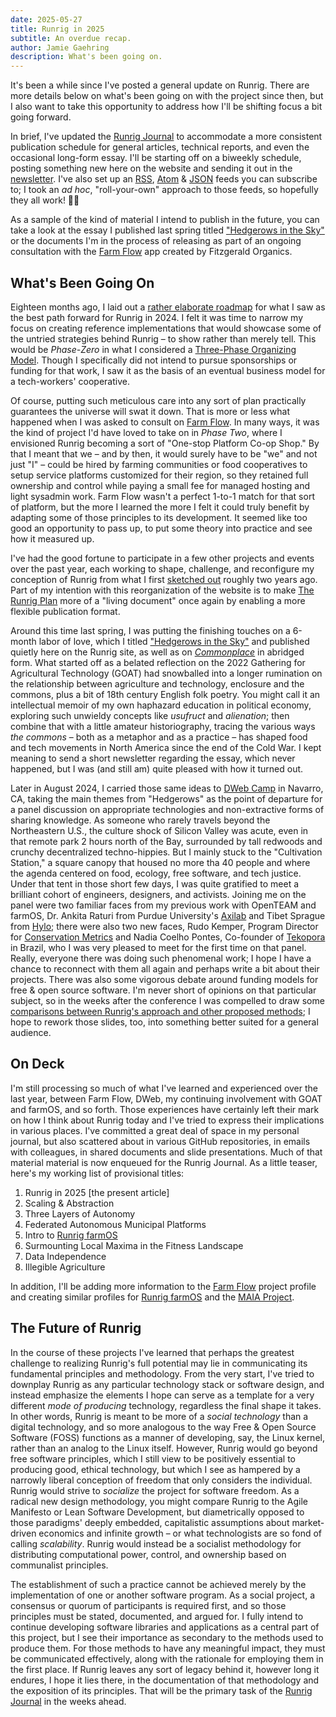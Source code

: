 ```yaml
---
date: 2025-05-27
title: Runrig in 2025
subtitle: An overdue recap.
author: Jamie Gaehring
description: What's been going on.
---
```


It's been a while since I've posted a general update on Runrig. There are more
details below on what's been going on with the project since then, but I also
want to take this opportunity to address how I'll be shifting focus a bit going
forward.

In brief, I've updated the [Runrig Journal] to accommodate a more consistent
publication schedule for general articles, technical reports, and even the
occasional long-form essay. I'll be starting off on a biweekly schedule, posting
something new here on the website and sending it out in the [newsletter]. I've
also set up an [RSS], [Atom] & [JSON] feeds you can subscribe to; I took an _ad
hoc_, "roll-your-own" approach to those feeds, so hopefully they all work!
&#x1F91E;&#x1F3FB;

As a sample of the kind of material I intend to publish in the future, you can
take a look at the essay I published last spring titled ["Hedgerows in the Sky"]
or the documents I'm in the process of releasing as part of an ongoing
consultation with the [Farm Flow] app created by Fitzgerald Organics.

## What's Been Going On
Eighteen months ago, I laid out a [rather elaborate roadmap] for what I saw as
the best path forward for Runrig in 2024. I felt it was time to narrow my focus
on creating reference implementations that would showcase some of the untried
strategies behind Runrig – to show rather than merely tell. This would be
_Phase-Zero_ in what I considered a [Three-Phase Organizing Model]. Though I
specifically did not intend to pursue sponsorships or funding for that work, I
saw it as the basis of an eventual business model for a tech-workers'
cooperative.

Of course, putting such meticulous care into any sort of plan practically
guarantees the universe will swat it down. That is more or less what happened
when I was asked to consult on [Farm Flow]. In many ways, it was the kind of
project I'd have loved to take on in _Phase Two_, where I envisioned Runrig
becoming a sort of "One-stop Platform Co-op Shop." By that I meant that we – and
by then, it would surely have to be "we" and not just "I" – could be hired by
farming communities or food cooperatives to setup service platforms customized
for their region, so they retained full ownership and control while paying a
small fee for managed hosting and light sysadmin work. Farm Flow wasn't a
perfect 1-to-1 match for that sort of platform, but the more I learned the more
I felt it could truly benefit by adapting some of those principles to its
development. It seemed like too good an opportunity to pass up, to put some
theory into practice and see how it measured up.

I've had the good fortune to participate in a few other projects and events over
the past year, each working to shape, challenge, and reconfigure my conception
of Runrig from what I first [sketched out] roughly two years ago. Part of my
intention with this reorganization of the website is to make [The Runrig Plan]
more of a "living document" once again by enabling a more flexible publication
format.

Around this time last spring, I was putting the finishing touches on a 6-month
labor of love, which I titled ["Hedgerows in the Sky"] and published quietly
here on the Runrig site, as well as on [_Commonplace_] in abridged form. What
started off as a belated reflection on the 2022 Gathering for Agricultural
Technology (GOAT) had snowballed into a longer rumination on the relationship
between agriculture and technology, enclosure and the commons, plus a bit of
18th century English folk poetry. You might call it an intellectual memoir of my
own haphazard education in political economy, exploring such unwieldy concepts
like _usufruct_ and _alienation_; then combine that with a little amateur
historiography, tracing the various ways _the commons_ – both as a metaphor and
as a practice – has shaped food and tech movements in North America since the
end of the Cold War. I kept meaning to send a short newsletter regarding the
essay, which never happened, but I was (and still am) quite pleased with how it
turned out.

Later in August 2024, I carried those same ideas to [DWeb Camp] in Navarro, CA,
taking the main themes from "Hedgerows" as the point of departure for a panel
discussion on appropriate technologies and non-extractive forms of sharing
knowledge. As someone who rarely travels beyond the Northeastern U.S., the
culture shock of Silicon Valley was acute, even in that remote park 2 hours
north of the Bay, surrounded by tall redwoods and crunchy decentralized
techno-hippies. But I mainly stuck to the "Cultivation Station," a square canopy
that housed no more tha 40 people and where the agenda centered on food,
ecology, free software, and tech justice. Under that tent in those short few
days, I was quite gratified to meet a brilliant cohort of engineers, designers,
and activists. Joining me on the panel were two familiar faces from my previous
work with OpenTEAM and farmOS, Dr. Ankita Raturi from Purdue University's
[Axilab] and Tibet Sprague from [Hylo]; there were also two new faces, Rudo
Kemper, Program Director for [Conservation Metrics] and Nadia Coelho Pontes,
Co-founder of [Tekopora] in Brazil, who I was very pleased to meet for the first
time on that panel. Really, everyone there was doing such phenomenal work; I
hope I have a chance to reconnect with them all again and perhaps write a bit
about their projects. There was also some vigorous debate around funding models
for free & open source software. I'm never short of opinions on that particular
subject, so in the weeks after the conference I was compelled to draw some
[comparisons between Runrig's approach and other proposed methods]; I hope to
rework those slides, too, into something better suited for a general audience.

## On Deck
I'm still processing so much of what I've learned and experienced over the last
year, between Farm Flow, DWeb, my continuing involvement with GOAT and farmOS,
and so forth. Those experiences have certainly left their mark on how I think
about Runrig today and I've tried to express their implications in various
places. I've committed a great deal of space in my personal journal, but also
scattered about in various GitHub repositories, in emails with colleagues, in
shared documents and slide presentations. Much of that material material is now
enqueued for the Runrig Journal. As a little teaser, here's my working list
of provisional titles:

1. Runrig in 2025 [the present article]
2. Scaling & Abstraction
3. Three Layers of Autonomy
4. Federated Autonomous Municipal Platforms
5. Intro to [Runrig farmOS]
6. Surmounting Local Maxima in the Fitness Landscape
7. Data Independence
8. Illegible Agriculture

In addition, I'll be adding more information to the [Farm Flow] project profile
and creating similar profiles for [Runrig farmOS] and the [MAIA Project].

## The Future of Runrig
In the course of these projects I've learned that perhaps the greatest challenge
to realizing Runrig's full potential may lie in communicating its fundamental
principles and methodology. From the very start, I've tried to downplay Runrig
as any particular technology stack or software design, and instead emphasize the
elements I hope can serve as a template for a very different _mode of producing_
technology, regardless the final shape it takes. In other words, Runrig is meant
to be more of a _social technology_ than a digital technology, and so more
analogous to the way Free & Open Source Software (FOSS) functions as a manner of
developing, say, the Linux kernel, rather than an analog to the Linux itself.
However, Runrig would go beyond free software principles, which I still view to
be positively essential to producing good, ethical technology, but which I see
as hampered by a narrowly liberal conception of freedom that only considers the
individual. Runrig would strive to _socialize_ the project for software freedom.
As a radical new design methodology, you might compare Runrig to the Agile
Manifesto or Lean Software Development, but diametrically opposed to those
paradigms' deeply embedded, capitalistic assumptions about market-driven
economics and infinite growth – or what technologists are so fond of calling
_scalability_. Runrig would instead be a socialist methodology for distributing
computational power, control, and ownership based on communalist principles.

The establishment of such a practice cannot be achieved merely by the
implementation of one or another software program. As a social project, a
consensus or quorum of participants is required first, and so those principles
must be stated, documented, and argued for. I fully intend to continue
developing software libraries and applications as a central part of this
project, but I see their importance as secondary to the methods used to produce
them. For those methods to have any meaningful impact, they must be communicated
effectively, along with the rationale for employing them in the first place. If
Runrig leaves any sort of legacy behind it, however long it endures, I hope it
lies there, in the documentation of that methodology and the exposition of its
principles. That will be the primary task of the [Runrig Journal] in the weeks
ahead.

[Runrig Journal]: /journal
[newsletter]: https://buttondown.com/runrig
[RSS]: /feed/rss.xml
[Atom]: /feed/atom.xml
[JSON]: /feed/feed.json
[rather elaborate roadmap]: /posts/roadmap-2024.md
[Three-Phase Organizing Model]:
    /posts/roadmap-2024.md#three-phase-organizing-model-or-business-plan
[Farm Flow]: /farm-flow.md
[sketched out]: /posts/the-runrig-plan-for-socio-ecological-design
[The Runrig Plan]: /plan
["Hedgerows in the Sky"]: /posts/hedgerows.md
[_Commonplace_]: https://commonplace.knowledgefutures.org/pub/7m7brnr4/release/1
[DWeb Camp]: https://dwebcamp.org
[Axilab]: https://aginformaticslab.org/
[Hylo]: https://www.hylo.com/
[Conservation Metrics]: https://conservationmetrics.com/
[Tekopora]: https://tekopora.top/
[comparisons between Runrig's approach and other proposed methods]:
    https://dweb.camp/p/foodweb__response-to-utility-proposal
[Runrig farmOS]: https://github.com/runrig-coop/runrig-farmos
[MAIA Project]: https://github.com/skywoman/multifarm-aggregation-info-arch

